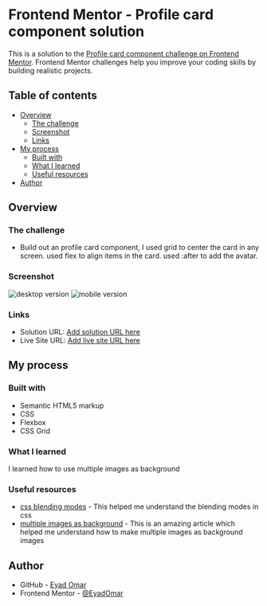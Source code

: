 # Frontend Mentor - Profile card component solution

This is a solution to the [Profile card component challenge on Frontend Mentor](https://www.frontendmentor.io/challenges/profile-card-component-cfArpWshJ). Frontend Mentor challenges help you improve your coding skills by building realistic projects.

## Table of contents

- [Overview](#overview)
  - [The challenge](#the-challenge)
  - [Screenshot](#screenshot)
  - [Links](#links)
- [My process](#my-process)
  - [Built with](#built-with)
  - [What I learned](#what-i-learned)
  - [Useful resources](#useful-resources)
- [Author](#author)

## Overview

### The challenge

- Build out an profile card component, I used grid to center the card in any screen. used flex to align items in the card. used :after to add the avatar.

### Screenshot

![desktop version](desktop.jpg)
![mobile version](mobile.jpg)

### Links

- Solution URL: [Add solution URL here](https://your-solution-url.com)
- Live Site URL: [Add live site URL here](https://your-live-site-url.com)

## My process

### Built with

- Semantic HTML5 markup
- CSS
- Flexbox
- CSS Grid

### What I learned

I learned how to use multiple images as background

### Useful resources

- [css blending modes](https://alligator.io/css/exploring-blend-modes/) - This helped me understand the blending modes in css
- [multiple images as background](https://www.geeksforgeeks.org/how-to-set-multiple-background-images-using-css/) - This is an amazing article which helped me understand how to make multiple images as background images

## Author

- GitHub - [Eyad Omar](https://github.com/EyadOmar)
- Frontend Mentor - [@EyadOmar](https://www.frontendmentor.io/profile/EyadOmar)

